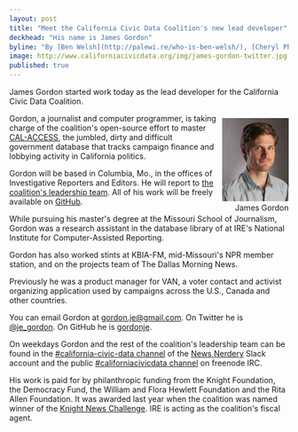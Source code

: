 ```yaml
---
layout: post
title: "Meet the California Civic Data Coalition's new lead developer"
deckhead: "His name is James Gordon"
byline: "By [Ben Welsh](http://palewi.re/who-is-ben-welsh/), [Cheryl Phillips](http://www.twitter.com/cephillips), [Aaron Williams](http://aboutaaron.com/) and [Jennifer LaFleur](https://twitter.com/j_la28)"
image: http://www.californiacivicdata.org/img/james-gordon-twitter.jpg
published: true
---
```


James Gordon started work today as the lead developer for the California Civic Data Coalition.

<figure style="margin: 8px 0 0 10px; float:right;">
    <img alt="James Gordon" title="James Gordon" src="/img/james-gordon.jpg" height="150">
    <figcaption style="text-align:right;">James Gordon</figcaption>
</figure>

Gordon, a journalist and computer programmer, is taking charge of the coalition's
open-source effort to master [CAL-ACCESS](http://cal-access.ss.ca.gov/), the
jumbled, dirty and difficult government database that tracks campaign finance
and lobbying activity in California politics.

Gordon will be based in Columbia, Mo., in the offices of Investigative Reporters and Editors.
He will report to [the coalition's leadership team](/about/). All of his work will be
freely available on [GitHub](https://github.com/california-civic-data-coalition).

While pursuing his master's degree at the Missouri School of Journalism,
Gordon was a research assistant in the database library of at IRE's National
Institute for Computer-Assisted Reporting.

Gordon has also worked stints at KBIA-FM, mid-Missouri's NPR member station,
and on the projects team of The Dallas Morning News.

Previously he was a product manager for VAN, a voter contact and activist
organizing application used by campaigns across the U.S., Canada and other countries.

You can email Gordon at [gordon.je@gmail.com](mailto:gordon.je@gmail.com). On Twitter he is [@je_gordon](https://twitter.com/je_gordon). On GitHub he is [gordonje](https://github.com/gordonje).

On weekdays Gordon and the rest of the coalition's leadership team can be found
in the [#california-civic-data channel](https://newsnerdery.slack.com/messages/california-civic-data/) of the [News Nerdery](http://newsnerdery.org/) Slack account and the public [#californiacivicdata channel](http://webchat.freenode.net/?channels=californiacivicdata)
on freenode IRC.

His work is paid for by philanthropic funding from the Knight Foundation, the Democracy Fund, the William and Flora Hewlett Foundation and the Rita Allen Foundation. It was awarded last year when the coalition was named
winner of the [Knight News Challenge](http://localhost:4000/2015/07/22/knight-news-challenge/). IRE is acting as the coalition's fiscal agent.
